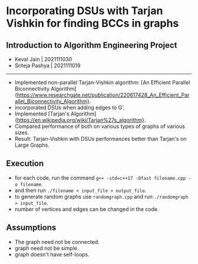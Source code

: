 # Incorporating DSUs with Tarjan Vishkin for finding BCCs in graphs

## Introduction to Algorithm Engineering Project

- Keval Jain | 2021111030
- Sriteja Pashya | 2021111019

---

- Implemented non-parallel Tarjan-Vishkin algorithm: [An Efficient Parallel Biconnectivity Algorithm]{https://www.researchgate.net/publication/220617428_An_Efficient_Parallel_Biconnectivity_Algorithm}.
- incorporated DSUs when adding edges to G’.
- Implemented [Tarjan's Algorithm]{https://en.wikipedia.org/wiki/Tarjan%27s_algorithm}.
- Compared performance of both on various types of graphs of various sizes.
- Result: Tarjan-Vishkin with DSUs performances better than Tarjan's on Large Graphs.

## Execution

- for each code, run the command `g++ -std=c++17 -Ofast filename.cpp -o filename`.
- and then run `./filename < input_file > output_file`.
- to generate random graphs use `randomgraph.cpp` and run `./randomgraph > input_file`.
- number of vertices and edges can be changed in the code.

## Assumptions

- The graph need not be connected.
- graph need not be simple.
- graph doesn't have self-loops.
